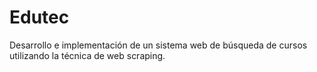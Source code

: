 # Edutec
Desarrollo e implementación de un sistema web de búsqueda de cursos utilizando la técnica de web scraping.
